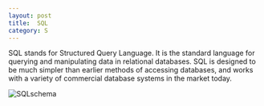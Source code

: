 ```yaml
---
layout: post
title:  SQL
category: S
---
```

SQL stands for Structured Query Language. It is the standard language for querying and manipulating data in relational databases. SQL is designed to be much simpler than earlier methods of accessing databases, and works with a variety of commercial database systems in the market today.

![SQLschema](https://upload.wikimedia.org/wikipedia/commons/2/2d/MediaWiki_1.10_database_schema.png)